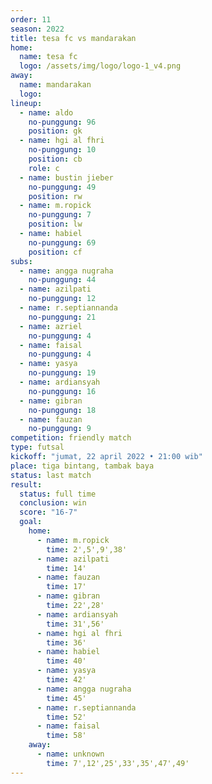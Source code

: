 ```yaml
---
order: 11
season: 2022
title: tesa fc vs mandarakan
home:
  name: tesa fc
  logo: /assets/img/logo/logo-1_v4.png
away:
  name: mandarakan
  logo:
lineup:
  - name: aldo
    no-punggung: 96
    position: gk
  - name: hgi al fhri
    no-punggung: 10
    position: cb
    role: c
  - name: bustin jieber
    no-punggung: 49
    position: rw
  - name: m.ropick
    no-punggung: 7
    position: lw
  - name: habiel
    no-punggung: 69
    position: cf
subs:
  - name: angga nugraha
    no-punggung: 44
  - name: azilpati
    no-punggung: 12
  - name: r.septiannanda
    no-punggung: 21
  - name: azriel
    no-punggung: 4
  - name: faisal
    no-punggung: 4
  - name: yasya
    no-punggung: 19
  - name: ardiansyah
    no-punggung: 16
  - name: gibran
    no-punggung: 18
  - name: fauzan
    no-punggung: 9
competition: friendly match
type: futsal
kickoff: "jumat, 22 april 2022 • 21:00 wib"
place: tiga bintang, tambak baya
status: last match
result:
  status: full time
  conclusion: win
  score: "16-7"
  goal: 
    home:
      - name: m.ropick
        time: 2',5',9',38'
      - name: azilpati
        time: 14'
      - name: fauzan
        time: 17'
      - name: gibran
        time: 22',28'
      - name: ardiansyah
        time: 31',56'
      - name: hgi al fhri
        time: 36'
      - name: habiel
        time: 40'
      - name: yasya
        time: 42'
      - name: angga nugraha
        time: 45'
      - name: r.septiannanda
        time: 52'
      - name: faisal
        time: 58'
    away:
      - name: unknown
        time: 7',12',25',33',35',47',49'
---
```

